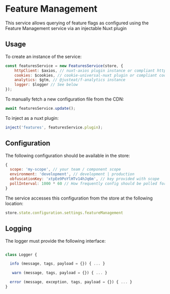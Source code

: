 # Feature Management

This service allows querying of feature flags as configured using the Feature 
Management service via an injectable Nuxt plugin

## Usage

To create an instance of the service: 

```javascript
const featuresService = new FeaturesService(store, {
    httpClient: $axios, // nuxt-axios plugin instance or compliant http client
    cookies: $cookies, // cookie-universal-nuxt plugin or compliant cookie store
    analytics: $gtm, // @justeat/f-analytics instance
    logger: $logger // See below
});
```

To manually fetch a new configuration file from the CDN:

```javascript
await featuresService.update();
```

To inject as a nuxt plugin:

```javascript
inject('features', featuresService.plugin);
```

## Configuration

The following configuration should be available in the store:

```javascript
{
  scope: 'my-scope', // your team / component scope
  environment: 'development', // development | production
  obfuscationKey: 'xtpEe9PoYlHTv14hJq6m', // key provided with scope
  pollInterval: 1000 * 60 // How frequently config should be polled for in ms
}
```

The service accesses this configuration from the store at the following 
location:

```javascript
store.state.configuration.settings.featureManagement
```

## Logging

The logger must provide the following interface:

```javascript

class Logger {

  info (message, tags, payload = {}) { ... }

   warn (message, tags, payload = {}) { ... }

  error (message, exception, tags, payload = {}) { ... }
}
```